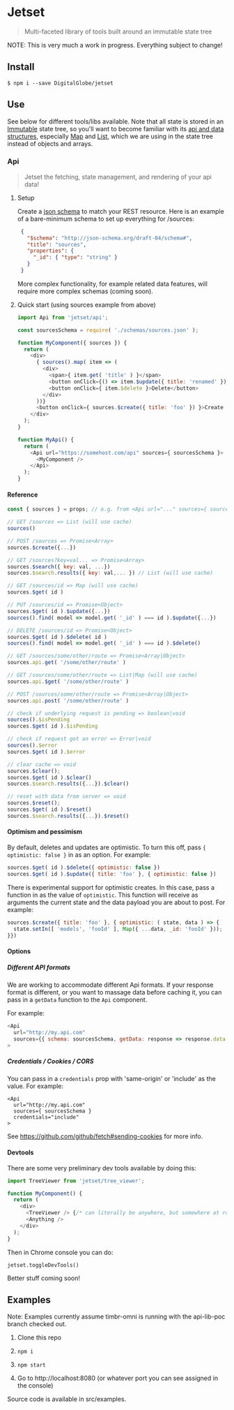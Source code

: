 # Jetset
> Multi-faceted library of tools built around an immutable state tree

NOTE: This is very much a work in progress. Everything subject to change!

## Install

```
$ npm i --save DigitalGlobe/jetset
```

## Use


See below for different tools/libs available. Note that all state is stored in
an [Immutable](https://github.com/facebook/immutable-js/) state tree, so you'll
want to become familiar with its [api and data structures](http://facebook.github.io/immutable-js/docs/#/), especially [Map](http://facebook.github.io/immutable-js/docs/#/Map) and [List](http://facebook.github.io/immutable-js/docs/#/List), which we are using in the state tree instead of objects and arrays.

### Api
> Jetset the fetching, state management, and rendering of your api data!

1. Setup

    Create a [json schema](http://json-schema.org/) to match your REST resource.
    Here is an example of a bare-minimum schema to set up everything for /sources:

    ```json
     {
       "$schema": "http://json-schema.org/draft-04/schema#",
       "title": "sources",
       "properties": {
         "_id": { "type": "string" }
       }
     }
    ```

    More complex functionality, for example related data features, will require
    more complex schemas (coming soon).

1. Quick start (using sources example from above)

    ```javascript
    import Api from 'jetset/api';
    
    const sourcesSchema = require( './schemas/sources.json' );

    function MyComponent({ sources }) {
      return (
        <div>
          { sources().map( item => (
            <div>
              <span>{ item.get( 'title' ) }</span>
              <button onClick={() => item.$update({ title: 'renamed' }) }>Rename</button>
              <button onClick={ item.$delete }>Delete</button>
            </div>
          ))}
          <button onClick={ sources.$create({ title: 'foo' }) }>Create new item</button>
        </div>
      );
    }

    function MyApi() {
      return (
        <Api url="https://somehost.com/api" sources={ sourcesSchema }>
          <MyComponent />
        </Api>
      );
    }
    ```

#### Reference

```javascript
const { sources } = props; // e.g. from <Api url="..." sources={ sourcesSchema } />

// GET /sources => List (will use cache)
sources()

// POST /sources => Promise<Array>
sources.$create({...})

// GET /sources?key=val... => Promise<Array>
sources.$search({ key: val, ...})
sources.$search.results({ key: val,... }) // List (will use cache)

// GET /sources/id => Map (will use cache)
sources.$get( id )

// PUT /sources/id => Promise<Object>
sources.$get( id ).$update({...})
sources().find( model => model.get( '_id' ) === id ).$update({...})

// DELETE /sources/id => Promise<Object>
sources.$get( id ).$delete( id )
sources().find( model => model.get( '_id' ) === id ).$delete()

// GET /sources/some/other/route => Promise<Array|Object>
sources.api.get( '/some/other/route' )

// GET /sources/some/other/route => List|Map (will use cache)
sources.api.$get( '/some/other/route' )

// POST /sources/some/other/route => Promise<Array|Object>
sources.api.post( '/some/other/route' )

// check if underlying request is pending => boolean|void
sources().$isPending
sources.$get( id ).$isPending

// check if request got an error => Error|void
sources().$error
sources.$get( id ).$error

// clear cache => void
sources.$clear();
sources.$get( id ).$clear()
sources.$search.results({...}).$clear()

// reset with data from server => void
sources.$reset();
sources.$get( id ).$reset()
sources.$search.results({...}).$reset()
```
#### Optimism and pessimism

By default, deletes and updates are optimistic. To turn this off, pass
`{ optimistic: false }` in as an option. For example:

```javascript
sources.$get( id ).$delete({ optimistic: false })
sources.$get( id ).$update({ title: 'foo' }, { optimistic: false })
```

There is experimental support for optimistic creates. In this case, pass
a function in as the value of `optimistic`. This function will receive as
arguments the current state and the data payload you are about to post. For
example:

```javascript
sources.$create({ title: 'foo' }, { optimistic: ( state, data ) => {
  state.setIn([ 'models', 'fooId' ], Map({ ...data, _id: 'fooId' }));
}})
```

#### Options

##### Different API formats

We are working to accommodate different Api formats. If your response format is
different, or you want to massage data before caching it, you can pass in a `getData` 
function to the `Api` component.

For example:

```javascript
<Api 
  url="http://my.api.com" 
  sources={{ schema: sourcesSchema, getData: response => response.data }}
>
```

##### Credentials / Cookies / CORS

You can pass in a `credentials` prop with 'same-origin' or 'include' as the
value. For example:

```
<Api 
  url="http://my.api.com" 
  sources={ sourcesSchema }
  credentials="include"
>
```

See https://github.com/github/fetch#sending-cookies for more info.


#### Devtools

There are some very preliminary dev tools available by doing this:

```javascript
import TreeViewer from 'jetset/tree_viewer';

function MyComponent() {
  return (
    <div>
      <TreeViewer /> {/* can literally be anywhere, but somewhere at root is probably best */}
      <Anything />
    </div>
  );
}
```

Then in Chrome console you can do:

```
jetset.toggleDevTools()
```

Better stuff coming soon!


## Examples

Note: Examples currently assume timbr-omni is running with the api-lib-poc branch checked out.

1. Clone this repo

1. `npm i`

1. `npm start`

1. Go to http://localhost:8080 (or whatever port you can see assigned in the console)

Source code is available in src/examples.
